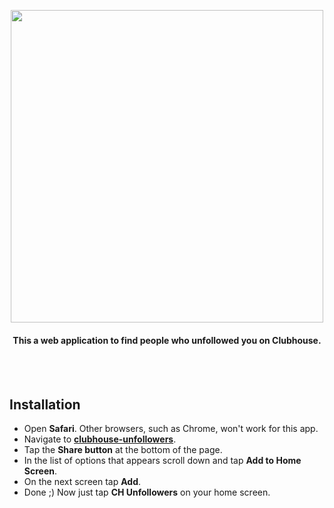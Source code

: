 <p align="center">
<img src="https://raw.githubusercontent.com/soroushchehresa/clubhouse-unfollowers/master/logo.png" align="center" width="500px" />
</p>

<div align="center">
  
#### This a web application to find people who unfollowed you on Clubhouse.

</div>

<br>
<br>

## Installation
- Open **Safari**. Other browsers, such as Chrome, won't work for this app.
- Navigate to [**clubhouse-unfollowers**](https://soroushchehresa.github.io/clubhouse-unfollowers).
- Tap the **Share button** at the bottom of the page.
- In the list of options that appears scroll down and tap **Add to Home Screen**.
- On the next screen tap **Add**.
- Done ;) Now just tap **CH Unfollowers** on your home screen.

